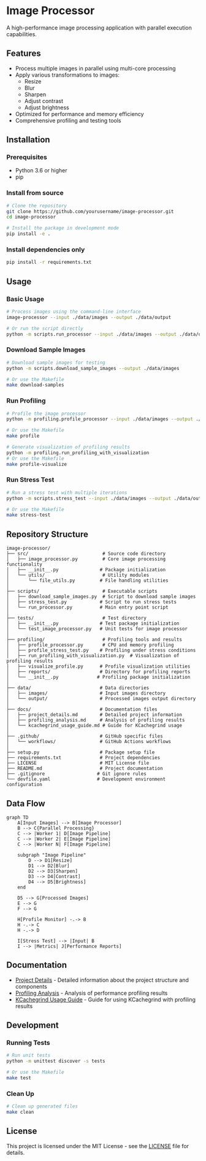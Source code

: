 # Image Processor

A high-performance image processing application with parallel execution capabilities.

## Features

- Process multiple images in parallel using multi-core processing
- Apply various transformations to images:
  - Resize
  - Blur
  - Sharpen
  - Adjust contrast
  - Adjust brightness
- Optimized for performance and memory efficiency
- Comprehensive profiling and testing tools

## Installation

### Prerequisites

- Python 3.6 or higher
- pip

### Install from source

```bash
# Clone the repository
git clone https://github.com/yourusername/image-processor.git
cd image-processor

# Install the package in development mode
pip install -e .
```

### Install dependencies only

```bash
pip install -r requirements.txt
```

## Usage

### Basic Usage

```bash
# Process images using the command-line interface
image-processor --input ./data/images --output ./data/output

# Or run the script directly
python -m scripts.run_processor --input ./data/images --output ./data/output
```

### Download Sample Images

```bash
# Download sample images for testing
python -m scripts.download_sample_images --output ./data/images

# Or use the Makefile
make download-samples
```

### Run Profiling

```bash
# Profile the image processor
python -m profiling.profile_processor --input ./data/images --output ./data/output

# Or use the Makefile
make profile

# Generate visualization of profiling results
python -m profiling.run_profiling_with_visualization
# Or use the Makefile
make profile-visualize
```

### Run Stress Test

```bash
# Run a stress test with multiple iterations
python -m scripts.stress_test --input ./data/images --output ./data/output --iterations 3

# Or use the Makefile
make stress-test
```

## Repository Structure

```
image-processor/
├── src/                           # Source code directory
│   ├── image_processor.py         # Core image processing functionality
│   ├── __init__.py               # Package initialization
│   └── utils/                     # Utility modules
│       └── file_utils.py         # File handling utilities
│
├── scripts/                       # Executable scripts
│   ├── download_sample_images.py  # Script to download sample images
│   ├── stress_test.py            # Script to run stress tests
│   └── run_processor.py          # Main entry point script
│
├── tests/                         # Test directory
│   ├── __init__.py               # Test package initialization
│   └── test_image_processor.py   # Unit tests for image processor
│
├── profiling/                     # Profiling tools and results
│   ├── profile_processor.py       # CPU and memory profiling
│   ├── profile_stress_test.py    # Profiling under stress conditions
│   ├── run_profiling_with_visualization.py  # Visualization of profiling results
│   ├── visualize_profile.py      # Profile visualization utilities
│   ├── reports/                  # Directory for profiling reports
│   └── __init__.py              # Profiling package initialization
│
├── data/                         # Data directories
│   ├── images/                   # Input images directory
│   └── output/                   # Processed images output directory
│
├── docs/                         # Documentation files
│   ├── project_details.md        # Detailed project information
│   ├── profiling_analysis.md     # Analysis of profiling results
│   └── kcachegrind_usage_guide.md # Guide for KCachegrind usage
│
├── .github/                      # GitHub specific files
│   └── workflows/                # GitHub Actions workflows
│
├── setup.py                      # Package setup file
├── requirements.txt              # Project dependencies
├── LICENSE                       # MIT License file
├── README.md                     # Project documentation
├── .gitignore                   # Git ignore rules
└── devfile.yaml                 # Development environment configuration
```

## Data Flow

```mermaid
graph TD
    A[Input Images] --> B[Image Processor]
    B --> C{Parallel Processing}
    C --> |Worker 1| D[Image Pipeline]
    C --> |Worker 2| E[Image Pipeline]
    C --> |Worker N| F[Image Pipeline]
    
    subgraph "Image Pipeline"
        D --> D1[Resize]
        D1 --> D2[Blur]
        D2 --> D3[Sharpen]
        D3 --> D4[Contrast]
        D4 --> D5[Brightness]
    end
    
    D5 --> G[Processed Images]
    E --> G
    F --> G
    
    H[Profile Monitor] -.-> B
    H -.-> C
    H -.-> D
    
    I[Stress Test] --> |Input| B
    I --> |Metrics| J[Performance Reports]
```

## Documentation

- [Project Details](project_details.md) - Detailed information about the project structure and components
- [Profiling Analysis](profiling_analysis.md) - Analysis of performance profiling results
- [KCachegrind Usage Guide](kcachegrind_usage_guide.md) - Guide for using KCachegrind with profiling results

## Development

### Running Tests

```bash
# Run unit tests
python -m unittest discover -s tests

# Or use the Makefile
make test
```

### Clean Up

```bash
# Clean up generated files
make clean
```

## License

This project is licensed under the MIT License - see the [LICENSE](LICENSE) file for details.